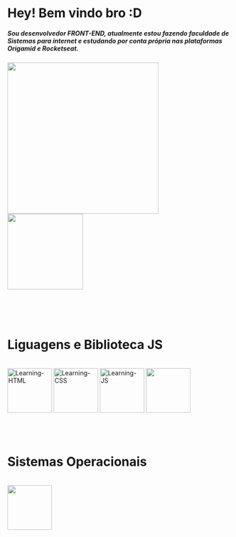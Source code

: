 
<div>
  <h1>Hey! Bem vindo bro :D</h1>
  <h5>Sou desenvolvedor FRONT-END, atualmente estou fazendo faculdade de Sistemas para internet e estudando por conta própria nas plataformas Origamid e Rocketseat.</h5>
</div>
    
<div>
  <img height="340em" src="https://cdn-icons-png.flaticon.com/512/1688/1688400.png">
  <img height="170em" src="https://github-readme-stats.vercel.app/api/top-langs/?username=WellSant777&layout=compact&langs_count=8&theme=dracula">
</div> <br><br><br><br>

<div display="inline-block">
  <h1 text-align: "center">Liguagens e Biblioteca JS</h1><br>
  <img alt="Learning-HTML"  width="100" src="https://cdn-icons.flaticon.com/png/512/2786/premium/2786969.png?token=exp=1641850209~hmac=5bee9fe0e8b12e0d02aa0271a9d8d7e2">
  <img alt="Learning-CSS"  width="100" src="https://cdn-icons.flaticon.com/png/512/1045/premium/1045906.png?token=exp=1641850251~hmac=803116f242db758c4c1854ed9effbd17">
  <img alt="Learning-JS"  width="100" src="https://cdn-icons.flaticon.com/png/512/2340/premium/2340047.png?token=exp=1641850300~hmac=6ba64638bf6881a14582fe6243842313">
  <img width="100" src="https://cdn-icons.flaticon.com/png/512/1183/premium/1183621.png?token=exp=1641850096~hmac=7e98f0d2579f81f235971b0f90f17283">
  <br><br><br><br>
  <h1>Sistemas Operacionais</h1><br>
  <img width="100" src="https://cdn-icons.flaticon.com/png/512/2333/premium/2333464.png?token=exp=1641850804~hmac=cdd1fb1890eda48072ef145c35b6aa90">
</div> <br>
